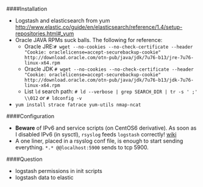 ####Installation
- Logstash and elasticsearch from yum http://www.elastic.co/guide/en/elasticsearch/reference/1.4/setup-repositories.html#_yum
- Oracle JAVA RPMs suck balls. The following for reference:
  - Oracle JRE:`# wget --no-cookies --no-check-certificate --header "Cookie: oraclelicense=accept-securebackup-cookie" http://download.oracle.com/otn-pub/java/jdk/7u76-b13/jre-7u76-linux-x64.rpm`
  - Oracle JDK `# wget --no-cookies --no-check-certificate --header "Cookie: oraclelicense=accept-securebackup-cookie" http://download.oracle.com/otn-pub/java/jdk/7u76-b13/jdk-7u76-linux-x64.rpm` 
  - List `ld` search path: `# ld --verbose | grep SEARCH_DIR | tr -s ' ;' \\012`  *or* `# ldconfig -v`
- `yum install strace fatrace yum-utils nmap-ncat`

####Configuration
- **Beware** of IPv6 and service scripts (on CentOS6 derivative). As soon as I disabled IPv6 (in sysctl), `rsyslog` feeds `logstash` correctly! [wiki](http://wiki.centos.org/FAQ/CentOS7)
- A one liner, placed in a rsyslog conf file, is enough to start sending everything. `*.* @@localhost:5900` sends to tcp 5900.  
 
####Question
- logstash permissions in init scripts
- logstash data to elastic
